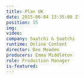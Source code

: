 ```yaml
---
title: Plan UK
date: 2015-06-04 13:35:00 Z
position: 15
img: 
video: 
company: Saatchi & Saatchi
runtime: Online Content
director: Dee Meaden
producers: Emma Middleton
role: Production Manager
is-featured: 
---
```


